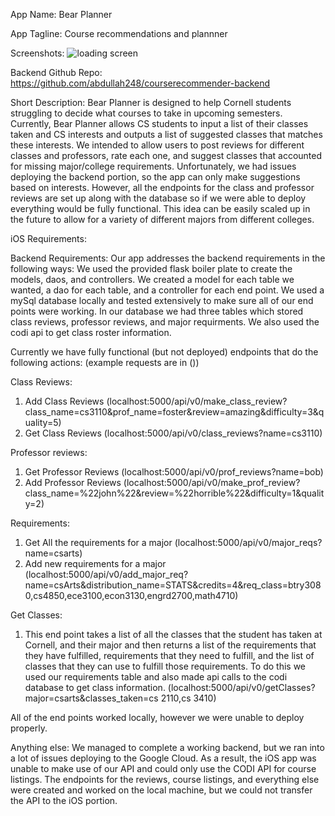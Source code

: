 App Name: Bear Planner

App Tagline: Course recommendations and plannner 

Screenshots:
![loading screen](https://i.imgur.com/YRb51LL.png)

Backend Github Repo: https://github.com/abdullah248/courserecommender-backend

Short Description: Bear Planner is designed to help Cornell students struggling to decide what courses to take in upcoming semesters. Currently, Bear Planner allows CS students to input a list of their classes taken and CS interests and outputs a list of suggested classes that matches these interests. We intended to allow users to post reviews for different classes and professors, rate each one, and suggest classes that accounted for missing major/college requirements. Unfortunately, we had issues deploying the backend portion, so the app can only make suggestions based on interests. However, all the endpoints for the class and professor reviews are set up along with the database so if we were able to deploy everything would be fully functional. This idea can be easily scaled up in the future to allow for a variety of different majors from different colleges.

iOS Requirements:


Backend Requirements: 
Our app addresses the backend requirements in the following ways: We used the provided flask boiler plate
to create the models, daos, and controllers. We created a model for each table we wanted, a dao for each table, and a controller for each end point. We used a mySql database locally and tested extensively to make sure all of our end points were working. In our database we had three tables which stored class reviews, professor reviews, and major requirments. We also used the codi api to get class roster information.

Currently we have fully functional (but not deployed) endpoints that do the following actions: (example requests are in ())

Class Reviews:
1. Add Class Reviews (localhost:5000/api/v0/make_class_review?class_name=cs3110&prof_name=foster&review=amazing&difficulty=3&quality=5)
2. Get Class Reviews (localhost:5000/api/v0/class_reviews?name=cs3110)

Professor reviews:
1. Get Professor Reviews (localhost:5000/api/v0/prof_reviews?name=bob)
2. Add Professor Reviews (localhost:5000/api/v0/make_prof_review?class_name=%22john%22&review=%22horrible%22&difficulty=1&quality=2)

Requirements:
1. Get All the requirements for a major (localhost:5000/api/v0/major_reqs?name=csarts)
2. Add new requirements for a major (localhost:5000/api/v0/add_major_req?name=csArts&distribution_name=STATS&credits=4&req_class=btry3080,cs4850,ece3100,econ3130,engrd2700,math4710)


Get Classes:
1. This end point takes a list of all the classes that the student has taken at Cornell, and their major and then returns a list of the requirements that they have fulfilled, requirements that they need to fulfill, and the list of classes that they can use to fulfill those requirements. To do this we used our requirements table and also made api calls to the codi database to get class information.  (localhost:5000/api/v0/getClasses?major=csarts&classes_taken=cs 2110,cs 3410)

All of the end points worked locally, however we were unable to deploy properly.


Anything else: We managed to complete a working backend, but we ran into a lot of issues deploying to the Google Cloud. As a result, the iOS app was unable to make use of our API and could only use the CODI API for course listings. The endpoints for the reviews, course listings, and everything else were created and worked on the local machine, but we could not transfer the API to the iOS portion. 


